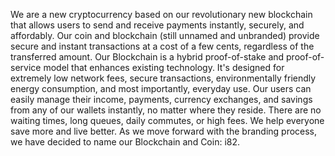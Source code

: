 We are a new cryptocurrency based on our revolutionary new blockchain that allows users to send and receive payments instantly, securely, and affordably.
Our coin and blockchain (still unnamed and unbranded) provide secure and instant transactions at a cost of a few cents, regardless of the transferred amount. Our Blockchain is a hybrid proof-of-stake and proof-of-service model that enhances existing technology. It's designed for extremely low network fees, secure transactions, environmentally friendly energy consumption, and most importantly, everyday use.
Our users can easily manage their income, payments, currency exchanges, and savings from any of our wallets instantly, no matter where they reside. There are no waiting times, long queues, daily commutes, or high fees. We help everyone save more and live better.
As we move forward with the branding process, we have decided to name our Blockchain and Coin: i82.
